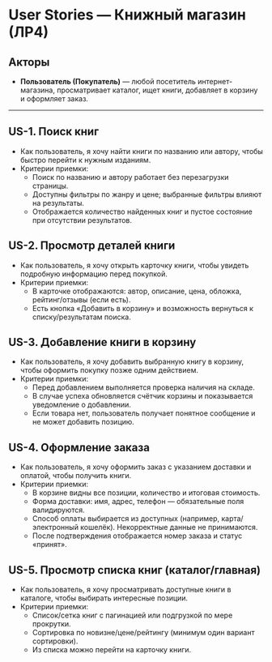 # User Stories — Книжный магазин (ЛР4)

## Акторы
- **Пользователь (Покупатель)** — любой посетитель интернет-магазина, просматривает каталог, ищет книги, добавляет в корзину и оформляет заказ.

---

## US-1. Поиск книг
- Как пользователь, я хочу найти книги по названию или автору, чтобы быстро перейти к нужным изданиям.
- Критерии приемки:
  - Поиск по названию и автору работает без перезагрузки страницы.
  - Доступны фильтры по жанру и цене; выбранные фильтры влияют на результаты.
  - Отображается количество найденных книг и пустое состояние при отсутствии результатов.

## US-2. Просмотр деталей книги
- Как пользователь, я хочу открыть карточку книги, чтобы увидеть подробную информацию перед покупкой.
- Критерии приемки:
  - В карточке отображаются: автор, описание, цена, обложка, рейтинг/отзывы (если есть).
  - Есть кнопка «Добавить в корзину» и возможность вернуться к списку/результатам поиска.

## US-3. Добавление книги в корзину
- Как пользователь, я хочу добавить выбранную книгу в корзину, чтобы оформить покупку позже одним действием.
- Критерии приемки:
  - Перед добавлением выполняется проверка наличия на складе.
  - В случае успеха обновляется счётчик корзины и показывается уведомление о добавлении.
  - Если товара нет, пользователь получает понятное сообщение и не может добавить позицию.

## US-4. Оформление заказа
- Как пользователь, я хочу оформить заказ с указанием доставки и оплатой, чтобы получить книги.
- Критерии приемки:
  - В корзине видны все позиции, количество и итоговая стоимость.
  - Форма доставки: имя, адрес, телефон — обязательные поля валидируются.
  - Способ оплаты выбирается из доступных (например, карта/электронный кошелёк). Некорректные данные не принимаются.
  - После подтверждения отображается номер заказа и статус «принят».

## US-5. Просмотр списка книг (каталог/главная)
- Как пользователь, я хочу просматривать доступные книги в каталоге, чтобы выбирать интересные позиции.
- Критерии приемки:
  - Список/сетка книг с пагинацией или подгрузкой по мере прокрутки.
  - Сортировка по новизне/цене/рейтингу (минимум один вариант сортировки).
  - Из списка можно перейти на карточку книги.


